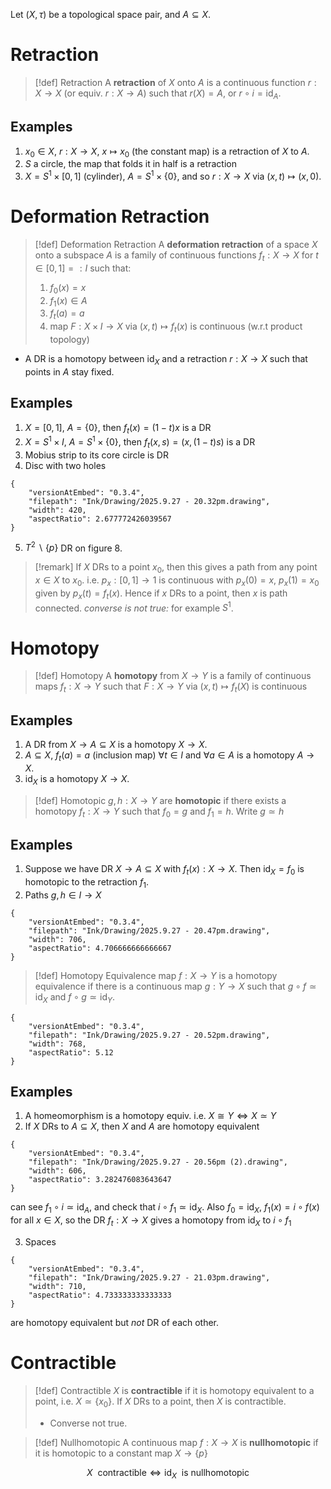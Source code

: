 Let $(X,\tau)$ be a topological space pair, and $A \subseteq X$.

# Retraction

>[!def] Retraction
>A **retraction** of $X$ onto $A$ is a continuous function $r:X \to X$ (or equiv. $r: X\to A$) such that $r(X)=A$, or $r \circ i = \text{id}_A$.

## Examples

1. $x_0 \in X$, $r:X \to X, \: x \mapsto x_0$ (the constant map) is a retraction of $X$ to $A.$
2. $S$ a circle, the map that folds it in half is a retraction
3. $X = S^1 \times [0,1]$ (cylinder), $A = S^1 \times \{0\}$, and so $r:X \to X$ via $(x,t) \mapsto (x,0)$.


# Deformation Retraction

>[!def] Deformation Retraction
>A **deformation retraction** of a space $X$ onto a subspace $A$ is a family of continuous functions $f_t:X \to X$ for $t \in [0,1]=:I$ such that:
>1. $f_0(x)=x$
>2. $f_1(x)\in A$
>3. $f_t(a)=a$
>4. map $F:X \times I \to X$ via $(x,t) \mapsto f_t(x)$ is continuous (w.r.t product topology)

- A DR is a homotopy between $\text{id}_X$ and a retraction $r:X\to X$ such that points in $A$ stay fixed.

## Examples

1. $X = [0,1]$, $A= \{0\}$, then $f_t(x) = (1-t)x$ is a DR
2. $X = S^1 \times I$, $A = S^1\times \{0\}$, then $f_t(x,s) = (x,(1-t)s)$ is a DR
3. Mobius strip to its core circle is DR
4. Disc with two holes
```handdrawn-ink
{
	"versionAtEmbed": "0.3.4",
	"filepath": "Ink/Drawing/2025.9.27 - 20.32pm.drawing",
	"width": 420,
	"aspectRatio": 2.677772426039567
}
```
5. $T^2\backslash\{p\}$ DR on figure 8.

>[!remark] 
>If $X$ DRs to a point $x_0$, then this gives a path from any point $x \in X$ to $x_0$. i.e. $p_x:[0,1]\to 1$ is continuous with $p_x(0) = x$, $p_x(1)=x_0$ given by $p_x(t)=f_t(x)$.
>Hence if $x$ DRs to a point, then $x$ is path connected. 
>*converse is not true:* for example $S^1$.


# Homotopy

>[!def] Homotopy
>A **homotopy** from $X \to Y$ is a family of continuous maps $f_t:X \to Y$ such that $F:X\to Y$ via $(x,t) \mapsto f_t(X)$ is continuous

## Examples

1. A DR from $X\to A \subseteq X$ is a homotopy $X\to X$.
2. $A \subseteq X$, $f_t(a)=a$ (inclusion map) $\forall t \in I$ and $\forall a \in A$ is a homotopy $A \to X$.
3. $\text{id}_X$ is a homotopy $X \to X$.


>[!def] Homotopic
>$g,h: X \to Y$ are **homotopic** if there exists a homotopy $f_t:X\to Y$ such that $f_0 = g$ and $f_1 = h$. Write $g \simeq h$

## Examples

1. Suppose we have DR $X \to A \subseteq X$ with $f_t(x):X \to X$. Then $\text{id}_X = f_0$ is homotopic to the retraction $f_1$.
2. Paths $g,h\in I \to X$
```handdrawn-ink
{
	"versionAtEmbed": "0.3.4",
	"filepath": "Ink/Drawing/2025.9.27 - 20.47pm.drawing",
	"width": 706,
	"aspectRatio": 4.706666666666667
}
```

>[!def] Homotopy Equivalence
>map $f:X\to Y$ is a homotopy equivalence if there is a continuous map $g:Y \to X$ such that $g \circ f \simeq \text{id}_X$ and $f \circ g \simeq \text{id}_Y$.
```handdrawn-ink
{
	"versionAtEmbed": "0.3.4",
	"filepath": "Ink/Drawing/2025.9.27 - 20.52pm.drawing",
	"width": 768,
	"aspectRatio": 5.12
}
```
## Examples

1. A homeomorphism is a homotopy equiv. i.e. $X \cong Y \iff X \simeq Y$
2. If $X$ DRs to $A \subseteq X$, then $X$ and $A$ are homotopy equivalent
```handdrawn-ink
{
	"versionAtEmbed": "0.3.4",
	"filepath": "Ink/Drawing/2025.9.27 - 20.56pm (2).drawing",
	"width": 606,
	"aspectRatio": 3.282476083643647
}
```
can see $f_1 \circ i \simeq \text{id}_A$, and check that $i \circ f_1 \simeq \text{id}_X$. Also $f_0 = \text{id}_X$, $f_1(x) = i \circ f(x)$ for all $x \in X$, so the DR $f_t:X \to X$ gives a homotopy from $\text{id}_X$ to $i \circ f_1$

3. Spaces
```handdrawn-ink
{
	"versionAtEmbed": "0.3.4",
	"filepath": "Ink/Drawing/2025.9.27 - 21.03pm.drawing",
	"width": 710,
	"aspectRatio": 4.733333333333333
}
```
are homotopy equivalent but *not* DR of each other.


# Contractible

>[!def] Contractible
>$X$ is **contractible** if it is homotopy equivalent to a point, i.e. $X \simeq \{x_0\}$. 
>If $X$ DRs to a point, then $X$ is contractible. 
>- Converse not true.

>[!def] Nullhomotopic
>A continuous map $f:X\to X$ is **nullhomotopic** if it is homotopic to a constant map $X \to \{p\}$

$$X \:\:\text{contractible} \iff \text{id}_X\:\:\text{is nullhomotopic} $$

